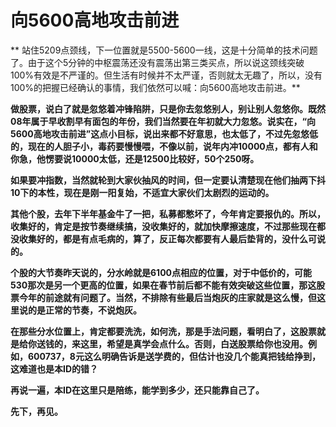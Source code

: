 向5600高地攻击前进
====

			

** 站住5209点颈线，下一位置就是5500-5600一线，这是十分简单的技术问题了。由于这个5分钟的中枢震荡还没有震荡出第三类买点，所以说这颈线突破100%有效是不严谨的。但生活有时候并不太严谨，否则就太无趣了，所以，没有100%的把握已经确认的事情，我们依然可以喊：向5600高地攻击前进。**

**做股票，说白了就是忽悠着冲锋陷阱，只是你去忽悠别人，别让别人忽悠你。既然08年属于早收割早有面包的年份，我们当然要在年初就大力忽悠。说实在，“向5600高地攻击前进”这点小目标，说出来都不好意思，也太低了，不过先忽悠低的，现在的人胆子小，毒药要慢慢喂，不像以前，说年内冲10000点，都有人和你急，他愣要说10000太低，还是12500比较好，50个250呀。**

**如果要冲指数，当然就轮到大家伙抽风的时间，但一定要认清楚现在他们抽两下抖10下的本性，现在是刚一阳复始，不适宜大家伙们太剧烈的运动的。**

**其他个股，去年下半年基金牛了一把，私募都憋坏了，今年肯定要报仇的。所以，收集好的，肯定是按节奏继续搞，没收集好的，就加快摩擦速度，不过那些现在都没收集好的，都是有点毛病的，算了，反正每次都要有人最后垫背的，没什么可说的。**

**个股的大节奏昨天说的，分水岭就是6100点相应的位置，对于中低价的，可能530那次是另一个更高的位置，如果在春节前后都不能有效突破这些位置，那这股票今年的前途就有问题了。当然，不排除有些最后当炮灰的庄家就是这么慢，但这里说的是正常的节奏，不说炮灰。**

**在那些分水位置上，肯定都要洗洗，如何洗，那是手法问题，看明白了，这股票就是给你送钱的，来这里，希望是真学会点什么。否则，白送股票给你也没用。例如，600737，8元这么明确告诉是送学费的，但估计也没几个能真把钱给挣到，这难道也是本ID的错？**

**再说一遍，本ID在这里只是陪练，能学到多少，还只能靠自己了。**

**先下，再见。**
